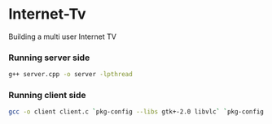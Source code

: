 # Internet-Tv
Building a multi user Internet TV


### Running server side
```bash
g++ server.cpp -o server -lpthread
```
### Running client side
```bash
gcc -o client client.c `pkg-config --libs gtk+-2.0 libvlc` `pkg-config --cflags gtk+-2.0 libvlc`
```
